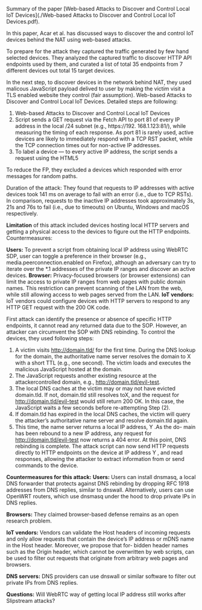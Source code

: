 Summary of the paper [Web-based Attacks to Discover and Control Local IoT Devices](./Web-based Attacks to Discover and Control Local IoT Devices.pdf).


In this paper, Acar et al. has discussed ways to discover the and control IoT devices behind the NAT using web-based attacks.

To prepare for the attack they captured the traffic generated by few hand selected devices. They analyzed the captured traffic to discover HTTP API endpoints used by them, and curated a list of total 35 endpoints from 7 different devices out total 15 target devices.

In the next step, to discover devices in the network behind NAT, they used malicous JavaScript payload delived to user by making the victim visit a TLS enabled website they control (fair assumption). Web-based Attacks to Discover and Control Local IoT Devices. Detailed steps are following:

  1. Web-based Attacks to Discover and Control Local IoT Devices
  2. Script sends a GET request via the Fetch API to port 81 of every IP address in the local /24 subnet (e.g., https://192. 168.1.123:81/), while measuring the timing of each response. As port 81 is rarely used, active devices are likely to immediately respond with a TCP RST packet, while the TCP connection times out for non-active IP addresses.
  3. To label a device — to every active IP address, the script sends a request using the HTML5 <audio> element for the 35 device-specific endpoints that accept GET requests. Based on the resulting MediaError error messages (as the endpoints do not host audio resources), the script infers if the responding IP address is associated with one of the seven known devices.


  To reduce the FP, they excluded a devices which responded with error messages for random paths. 

  Duration of the attack: They found that requests to IP addresses with active devices took 141 ms on average to fail with an error (i.e., due to TCP RSTs). In comparison, requests to the inactive IP addresses took approximately 3s, 21s and 76s to fail (i.e., due to timeouts) on Ubuntu, Windows and macOS respectively.

  **Limitation** of this attack included devices hosting local HTTP servers and getting a physical access to the devices to figure out the HTTP endpoints.
  Countermeasures:

  **Users:** To prevent a script from obtaining local IP address using WebRTC SDP, user can toggle a preference in their browser (e.g., media.peerconnection.enabled on Firefox), although an adversary can try to iterate over the *.1 addresses of the private IP ranges and discover an active devices.
  **Browser:** Privacy-focused browsers (or browser extensions) can limit the access to private IP ranges from web pages with public domain names. This restriction can prevent scanning of the LAN from the web, while still allowing access to web pages served from the LAN.
  **IoT vendors:** IoT vendors could configure devices with HTTP servers to respond to any HTTP GET request with the 200 OK code.

  
  First attack can identify the presence or absence of specific HTTP endpoints, it cannot read any returned data due to the SOP. However, an attacker can circumvent the SOP with DNS rebinding. To control the devices, they used following steps:
  
  1. A victim visits http://domain.tld/ for the first time. During the DNS lookup for the domain, the authoritative name server resolves the domain to X with a short TTL (e.g., one second). The victim loads and executes the malicious JavaScript hosted at the domain.
  2. The JavaScript requests another existing resource at the attackercontrolled domain, e.g., http://domain.tld/evil-test.
  3. The local DNS caches at the victim may or may not have evicted domain.tld. If not, domain.tld still resolves toX, and the request for http://domain.tld/evil-test would still return 200 OK. In this case, the JavaScript waits a few seconds before re-attempting Step (2).
  4. If domain.tld has expired in the local DNS caches, the victim will query the attacker’s authoritative name server and resolve domain.tld again.
  5. This time, the name server returns a local IP address, Y .As the do- main has been rebound to a new IP address, any request for http://domain.tld/evil-test now returns a 404 error. At this point, DNS rebinding is complete. The attack script can now send HTTP requests directly to HTTP endpoints on the device at IP address Y , and read responses, allowing the attacker to extract information from or send commands to the device.
  
  **Countermeasures for this attack:**
  **Users:** Users can install dnsmasq, a local DNS forwarder that protects against DNS rebinding by dropping RFC 1918 addresses from DNS replies, similar to dnswall. Alternatively, users can use OpenWRT routers, which use dnsmasq under the hood to drop private IPs in DNS replies.
  
  **Browsers:** They claimed browser-based defense remains as an open research problem.
  
  **IoT vendors:** Vendors can validate the Host headers of incoming requests and only allow requests that contain the device’s IP address or mDNS name in the Host header. Moreover, we propose that for- bidden header names such as the Origin header, which cannot be overwritten by web scripts, can be used to filter out requests that originate from arbitrary web pages and browsers.
  
  **DNS servers:** DNS providers can use dnswall or similar software to filter out private IPs from DNS replies.
 

**Questions:** Will WebRTC way of getting local IP address still works after Slipstream attacks?
  
  
